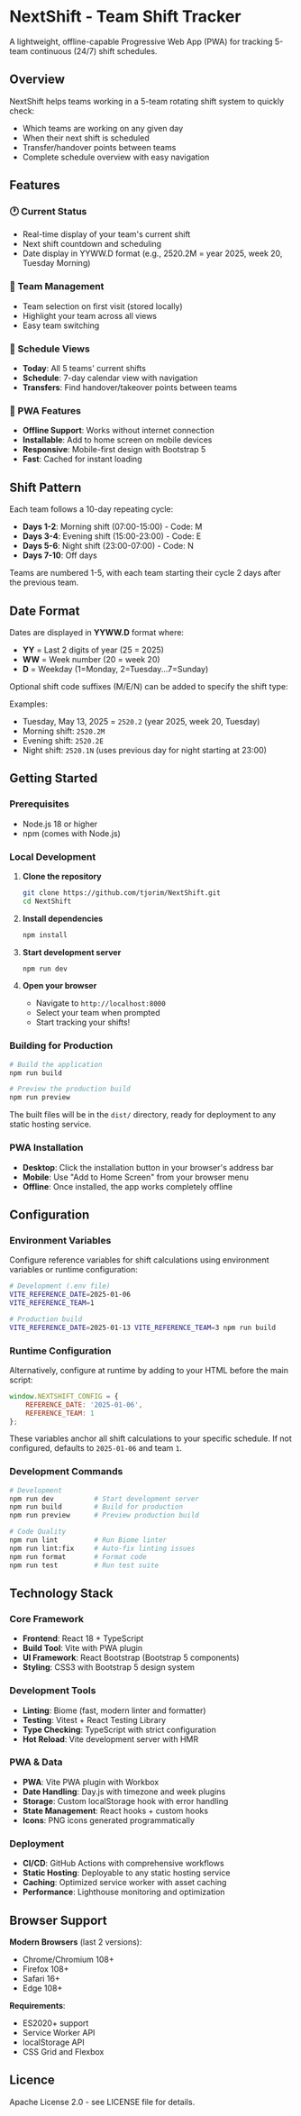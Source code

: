 # NextShift - Team Shift Tracker

A lightweight, offline-capable Progressive Web App (PWA) for tracking 5-team continuous (24/7) shift schedules.

## Overview

NextShift helps teams working in a 5-team rotating shift system to quickly check:
- Which teams are working on any given day
- When their next shift is scheduled
- Transfer/handover points between teams
- Complete schedule overview with easy navigation

## Features

### 🕐 Current Status
- Real-time display of your team's current shift
- Next shift countdown and scheduling
- Date display in YYWW.D format (e.g., 2520.2M = year 2025, week 20, Tuesday Morning)

### 👥 Team Management
- Team selection on first visit (stored locally)
- Highlight your team across all views
- Easy team switching

### 📅 Schedule Views
- **Today**: All 5 teams' current shifts
- **Schedule**: 7-day calendar view with navigation
- **Transfers**: Find handover/takeover points between teams

### 📱 PWA Features
- **Offline Support**: Works without internet connection
- **Installable**: Add to home screen on mobile devices
- **Responsive**: Mobile-first design with Bootstrap 5
- **Fast**: Cached for instant loading

## Shift Pattern

Each team follows a 10-day repeating cycle:
- **Days 1-2**: Morning shift (07:00-15:00) - Code: M
- **Days 3-4**: Evening shift (15:00-23:00) - Code: E
- **Days 5-6**: Night shift (23:00-07:00) - Code: N
- **Days 7-10**: Off days

Teams are numbered 1-5, with each team starting their cycle 2 days after the previous team.

## Date Format

Dates are displayed in **YYWW.D** format where:
- **YY** = Last 2 digits of year (25 = 2025)
- **WW** = Week number (20 = week 20)  
- **D** = Weekday (1=Monday, 2=Tuesday...7=Sunday)

Optional shift code suffixes (M/E/N) can be added to specify the shift type:

Examples:
- Tuesday, May 13, 2025 = `2520.2` (year 2025, week 20, Tuesday)
- Morning shift: `2520.2M`
- Evening shift: `2520.2E` 
- Night shift: `2520.1N` (uses previous day for night starting at 23:00)

## Getting Started

### Prerequisites

- Node.js 18 or higher
- npm (comes with Node.js)

### Local Development

1. **Clone the repository**
   ```bash
   git clone https://github.com/tjorim/NextShift.git
   cd NextShift
   ```

2. **Install dependencies**
   ```bash
   npm install
   ```

3. **Start development server**
   ```bash
   npm run dev
   ```

4. **Open your browser**
   - Navigate to `http://localhost:8000`
   - Select your team when prompted
   - Start tracking your shifts!

### Building for Production

```bash
# Build the application
npm run build

# Preview the production build
npm run preview
```

The built files will be in the `dist/` directory, ready for deployment to any static hosting service.

### PWA Installation

- **Desktop**: Click the installation button in your browser's address bar
- **Mobile**: Use "Add to Home Screen" from your browser menu
- **Offline**: Once installed, the app works completely offline

## Configuration

### Environment Variables

Configure reference variables for shift calculations using environment variables or runtime configuration:

```bash
# Development (.env file)
VITE_REFERENCE_DATE=2025-01-06
VITE_REFERENCE_TEAM=1

# Production build
VITE_REFERENCE_DATE=2025-01-13 VITE_REFERENCE_TEAM=3 npm run build
```

### Runtime Configuration

Alternatively, configure at runtime by adding to your HTML before the main script:

```javascript
window.NEXTSHIFT_CONFIG = {
    REFERENCE_DATE: '2025-01-06',
    REFERENCE_TEAM: 1
};
```

These variables anchor all shift calculations to your specific schedule. If not configured, defaults to `2025-01-06` and team `1`.

### Development Commands

```bash
# Development
npm run dev          # Start development server
npm run build        # Build for production
npm run preview      # Preview production build

# Code Quality
npm run lint         # Run Biome linter
npm run lint:fix     # Auto-fix linting issues
npm run format       # Format code
npm run test         # Run test suite
```

## Technology Stack

### Core Framework
- **Frontend**: React 18 + TypeScript
- **Build Tool**: Vite with PWA plugin
- **UI Framework**: React Bootstrap (Bootstrap 5 components)
- **Styling**: CSS3 with Bootstrap 5 design system

### Development Tools
- **Linting**: Biome (fast, modern linter and formatter)
- **Testing**: Vitest + React Testing Library
- **Type Checking**: TypeScript with strict configuration
- **Hot Reload**: Vite development server with HMR

### PWA & Data
- **PWA**: Vite PWA plugin with Workbox
- **Date Handling**: Day.js with timezone and week plugins
- **Storage**: Custom localStorage hook with error handling
- **State Management**: React hooks + custom hooks
- **Icons**: PNG icons generated programmatically

### Deployment
- **CI/CD**: GitHub Actions with comprehensive workflows
- **Static Hosting**: Deployable to any static hosting service
- **Caching**: Optimized service worker with asset caching
- **Performance**: Lighthouse monitoring and optimization

## Browser Support

**Modern Browsers** (last 2 versions):
- Chrome/Chromium 108+
- Firefox 108+
- Safari 16+
- Edge 108+

**Requirements**:
- ES2020+ support
- Service Worker API
- localStorage API
- CSS Grid and Flexbox

## Licence

Apache License 2.0 - see LICENSE file for details.